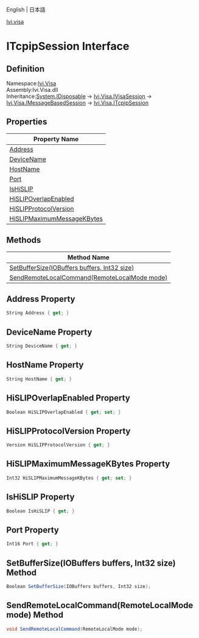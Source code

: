 English | 日本語

[Ivi.visa](Ivi.Visa.md)

# ITcpipSession Interface

## Definition
Namespace:[Ivi.Visa](Ivi.Visa.md)<BR>
Assembly:Ivi.Visa.dll<BR>
Inheritance:[System.IDisposable](https://learn.microsoft.com/en-us/dotnet/api/system.idisposable) -> [Ivi.Visa.IVisaSession](Ivi.Visa.IVisaSession.md) -> [Ivi.Visa.IMessageBasedSession](Ivi.Visa.IMessageBasedSession.md) -> [Ivi.Visa.ITcpipSession](Ivi.Visa.ITcpipSession.md)

## Properties

|Property Name|
|---|
|[Address](#Address-Property)|
|[DeviceName](#DeviceName-Property)|
|[HostName](#HostName-Property)|
|[Port](#Port-Property)|
|[IsHiSLIP](#IsHiSLIP-Property)|
|[HiSLIPOverlapEnabled](#HiSLIPOverlapEnabled-Property)|
|[HiSLIPProtocolVersion](#HiSLIPProtocolVersion-Property)|
|[HiSLIPMaximumMessageKBytes](#HiSLIPMaximumMessageKBytes-Property)|

## Methods

|Method Name|
|---|
|[SetBufferSize(IOBuffers buffers, Int32 size)](#SetBufferSizeIOBuffers-buffers-Int32-size-Method)|
|[SendRemoteLocalCommand(RemoteLocalMode mode)](#SendRemoteLocalCommandRemoteLocalMode-mode-Method)|

## Address Property
```C#
String Address { get; }
```
## DeviceName Property
```C#
String DeviceName { get; }
```
## HostName Property
```C#
String HostName { get; }
```
## HiSLIPOverlapEnabled Property
```C#
Boolean HiSLIPOverlapEnabled { get; set; }
```
## HiSLIPProtocolVersion Property
```C#
Version HiSLIPProtocolVersion { get; }
```
## HiSLIPMaximumMessageKBytes Property
```C#
Int32 HiSLIPMaximumMessageKBytes { get; set; }
```
## IsHiSLIP Property
```C#
Boolean IsHiSLIP { get; }
```
## Port Property
```C#
Int16 Port { get; }
```
## SetBufferSize(IOBuffers buffers, Int32 size) Method
```C#
Boolean SetBufferSize(IOBuffers buffers, Int32 size);
```
## SendRemoteLocalCommand(RemoteLocalMode mode) Method
```C#
void SendRemoteLocalCommand(RemoteLocalMode mode);
```
